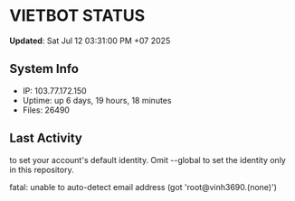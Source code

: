 # VIETBOT STATUS
**Updated**: Sat Jul 12 03:31:00 PM +07 2025

## System Info
- IP: 103.77.172.150
- Uptime: up 6 days, 19 hours, 18 minutes
- Files: 26490

## Last Activity

to set your account's default identity.
Omit --global to set the identity only in this repository.

fatal: unable to auto-detect email address (got 'root@vinh3690.(none)')
